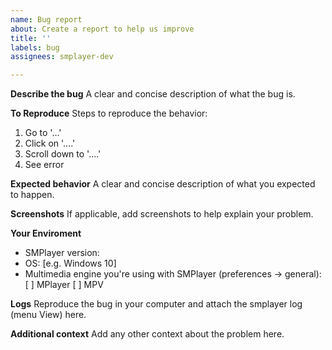 ```yaml
---
name: Bug report
about: Create a report to help us improve
title: ''
labels: bug
assignees: smplayer-dev

---
```


**Describe the bug**
A clear and concise description of what the bug is.

**To Reproduce**
Steps to reproduce the behavior:
1. Go to '...'
2. Click on '....'
3. Scroll down to '....'
4. See error

**Expected behavior**
A clear and concise description of what you expected to happen.

**Screenshots**
If applicable, add screenshots to help explain your problem.

**Your Enviroment**
 - SMPlayer version:
 - OS: [e.g. Windows 10]
 - Multimedia engine you're using with SMPlayer (preferences -> general):
 [ ] MPlayer
 [ ] MPV

**Logs**
Reproduce the bug in your computer and attach the smplayer log (menu View) here.

**Additional context**
Add any other context about the problem here.

